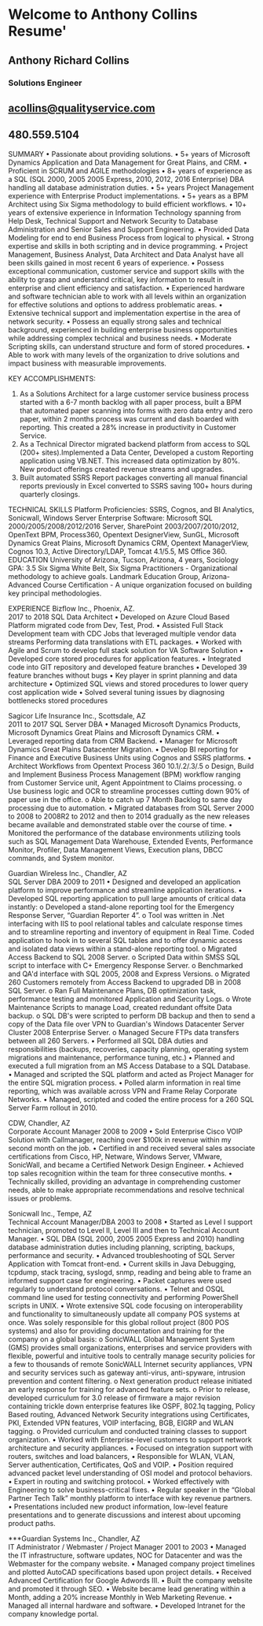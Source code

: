 # Welcome to Anthony Collins Resume'

## Anthony Richard Collins
### Solutions Engineer
## acollins@qualityservice.com  
## 480.559.5104  

SUMMARY
•	Passionate about providing solutions.
•	5+ years of Microsoft Dynamics Application and Data Management for Great Plains, and CRM.
•	Proficient in SCRUM and AGILE methodologies
•	8+ years of experience as a SQL (SQL 2000, 2005 2005 Express, 2010, 2012, 2016 Enterprise) DBA handling all database administration duties.
•	5+ years Project Management experience with Enterprise Product implementations.
•	5+ years as a BPM Architect using Six Sigma methodology to build efficient workflows.
•	10+ years of extensive experience in Information Technology spanning from Help Desk, Technical Support and Network Security to Database Administration and Senior Sales and Support Engineering.
•	Provided Data Modeling for end to end Business Process from logical to physical. 
•	Strong expertise and skills in both scripting and in device programming.
•	Project Management, Business Analyst, Data Architect and Data Analyst have all been skills gained in most recent 6 years of experience.
•	Possess exceptional communication, customer service and support skills with the ability to grasp and understand critical, key information to result in enterprise and client efficiency and satisfaction.
•	Experienced hardware and software technician able to work with all levels within an organization for effective solutions and options to address problematic areas.
•	Extensive technical support and implementation expertise in the area of network security.
•	Possess an equally strong sales and technical background, experienced in building enterprise business opportunities while addressing complex technical and business needs.
•	Moderate Scripting skills, can understand structure and form of stored procedures.
•	Able to work with many levels of the organization to drive solutions and impact business with measurable improvements.

KEY ACCOMPLISHMENTS: 
1)	As a Solutions Architect for a large customer service business process started with a 6-7 month backlog with all paper process, built a BPM that automated paper scanning into forms with zero data entry and zero paper, within 2 months process was current and dash boarded with reporting. This created a 28% increase in productivity in Customer Service.
2)	As a Technical Director migrated backend platform from access to SQL (200+ sites).Implemented a Data Center, Developed a custom Reporting application using VB.NET. This increased data optimization by 80%. New product offerings created revenue streams and upgrades.
3)	Built automated SSRS Report packages converting all manual financial reports previously in Excel converted to SSRS saving 100+ hours during quarterly closings.


TECHNICAL SKILLS
Platform Proficiencies: SSRS, Cognos, and BI Analytics, Sonicwall, Windows Server Enterprise
Software: Microsoft SQL 2000/2005/2008/2012/2016 Server, SharePoint 2003/2007/2010/2012, OpenText BPM, Process360, Opentext DesignerView, SunGL, Microsoft Dynamics Great Plains, Microsoft Dynamics CRM, Opentext ManagerView, Cognos 10.3,  Active Directory/LDAP, Tomcat 4.1/5.5, MS Office 360.
EDUCATION
University of Arizona, Tucson, Arizona, 4 years, Sociology GPA: 3.5
Six Sigma White Belt, Six Sigma Practitioners - Organizational methodology to achieve goals.
Landmark Education Group, Arizona- Advanced Course Certification - A unique organization focused on building key principal methodologies.



EXPERIENCE
Bizflow Inc., Phoenix, AZ.					
2017 to 2018
SQL Data Architect
•	Developed on Azure Cloud Based Platform migrated code from Dev, Test, Prod.
•	Assisted Full Stack Development team with CDC Jobs that leveraged multiple vendor data streams
Performing data translations with ETL packages.
•	Worked with Agile and Scrum to develop full stack solution for VA Software Solution
•	Developed core stored procedures for application features.
•	Integrated code into GIT repository and developed feature branches
•	Developed 39 feature branches without bugs
•	Key player in sprint planning and data architecture 
•	Optimized SQL views and stored procedures to lower query cost application wide
•	Solved several tuning issues by diagnosing bottlenecks stored procedures

Sagicor Life Insurance Inc., Scottsdale, AZ				
2011 to 2017
SQL Server DBA
•	Managed Microsoft Dynamics Products, Microsoft Dynamics Great Plains and Microsoft Dynamics CRM.
•	Leveraged reporting data from CRM Backend.
•	Manager for Microsoft Dynamics Great Plains Datacenter Migration. 
•	Develop BI reporting for Finance and Executive Business Units using Cognos and SSRS platforms.
•	Architect Workflows from Opentext Process 360 10.1/.2/.3/.5 
o	Design, Build and Implement Business Process Management (BPM) workflow ranging from Customer Service unit, Agent Appointment to Claims processing.
o	Use business logic and OCR to streamline processes cutting down 90% of paper use in the office.
o	Able to catch up 7 Month Backlog to same day processing due to automation.
•	Migrated databases from SQL Server 2000 to 2008 to 2008R2 to 2012 and then to 2014 gradually as the new releases became available and demonstrated stable over the course of time.
•	Monitored the performance of the database environments utilizing tools such as SQL Management Data Warehouse, Extended Events, Performance Monitor, Profiler, Data Management Views, Execution plans, DBCC commands, and System monitor.

Guardian Wireless Inc., Chandler, AZ					 
SQL Server DBA
2009 to 2011
•	Designed and developed an application platform to improve performance and streamline application iterations. 
•	Developed SQL reporting application to pull large amounts of critical data instantly:
o	Developed a stand-alone reporting tool for the Emergency Response Server, “Guardian Reporter 4”.
o	Tool was written in .Net interfacing with IIS to pool relational tables and calculate response times and to streamline reporting and inventory of equipment in Real Time. Coded application to hook in to several SQL tables and to offer dynamic access and isolated data views within a stand-alone reporting tool. 
o	Migrated Access Backend to SQL 2008 Server. 
o	Scripted Data within SMSS SQL script to interface with C+ Emergency Response Server. 
o	Benchmarked and QA'd interface with SQL 2005, 2008 and Express Versions.
o	Migrated 260 Customers remotely from Access Backend to upgraded DB in 2008 SQL Server. 
o	Ran Full Maintenance Plans, DB optimization task, performance testing and monitored Application and Security Logs. 
o	Wrote Maintenance Scripts to manage Load, created redundant offsite Data backup. 
o	SQL DB's were scripted to perform DB backup and then to send a copy of the Data file over VPN to Guardian's Windows Datacenter Server Cluster 2008 Enterprise Server. 
o	Managed Secure FTPs data transfers between all 260 Servers.
•	Performed all SQL DBA duties and responsibilities (backups, recoveries, capacity planning, operating system migrations and maintenance, performance tuning, etc.)
•	Planned and executed a full migration from an MS Access Database to a SQL Database.
•	Managed and scripted the SQL platform and acted as Project Manager for the entire SQL migration process.
•	Polled alarm information in real time reporting, which was available across VPN and Frame Relay Corporate Networks.
•	Managed, scripted and coded the entire process for a 260 SQL Server Farm rollout in 2010. 

CDW, Chandler, AZ							 
Corporate Account Manager
2008 to 2009
•	Sold Enterprise Cisco VOIP Solution with Callmanager, reaching over $100k in revenue within my second month on the job.
•	Certified in and received several sales associate certifications from Cisco, HP, Netware, Windows Server, VMware, SonicWall, and became a Certified Network Design Engineer.
•	Achieved top sales recognition within the team for three consecutive months.
•	Technically skilled, providing an advantage in comprehending customer needs, able to make appropriate recommendations and resolve technical issues or problems.

Sonicwall Inc., Tempe, AZ						
Technical Account Manager/DBA
2003 to 2008
•	Started as Level I support technician, promoted to Level II, Level III and then to Technical Account Manager. 
•	SQL DBA (SQL 2000, 2005 2005 Express and 2010) handling database administration duties including planning, scripting, backups, performance and security.
•	Advanced troubleshooting of SQL Server Application with Tomcat front-end. 
•	Current skills in Java Debugging, tcpdump, stack tracing, syslogd, snmp, reading and being able to frame an informed support case for engineering. 
•	Packet captures were used regularly to understand protocol conversations. 
•	Telnet and OSQL command line used for testing connectivity and performing PowerShell scripts in UNIX.
•	Wrote extensive SQL code focusing on interoperability and functionality to simultaneously update all company POS systems at once.  Was solely responsible for this global rollout project (800 POS systems) and also for providing documentation and training for the company on a global basis:
o	SonicWALL Global Management System (GMS) provides small organizations, enterprises and service providers with flexible, powerful and intuitive tools to centrally manage security policies for a few to thousands of remote SonicWALL Internet security appliances, VPN and security services such as gateway anti-virus, anti-spyware, intrusion prevention and content filtering.
o	Next generation product release initiated an early response for training for advanced feature sets. 
o	Prior to release, developed curriculum for 3.0 release of firmware a major revision containing trickle down enterprise features like OSPF, 802.1q tagging, Policy Based routing, Advanced Network Security integrations using Certificates, PKI, Extended VPN features, VOIP interfacing, BGB, EIGRP and WLAN tagging. 
o	Provided curriculum and conducted training classes to support organization.
•	Worked with Enterprise-level customers to support network architecture and security appliances. 
•	Focused on integration support with routers, switches and load balancers,
•	Responsible for WLAN, VLAN, Server authentication, Certificates, QoS and VOIP. 
•	Position required advanced packet level understanding of OSI model and protocol behaviors. 
•	Expert in routing and switching protocol. 
•	Worked effectively with Engineering to solve business-critical fixes. 
•	Regular speaker in the “Global Partner Tech Talk” monthly platform to interface with key revenue partners.
•	Presentations included new product information, low-level feature presentations and to generate discussions and interest about upcoming product paths.



***Guardian Systems Inc., Chandler, AZ					
IT Administrator / Webmaster / Project Manager
2001 to 2003
•	Managed the IT infrastructure, software updates, NOC for Datacenter and was the Webmaster for the company website. 
•	Managed company project timelines and plotted AutoCAD specifications based upon project details.
•	Received Advanced Certification for Google Adwords III.
•	Built the company website and promoted it through SEO.
•	Website became lead generating within a Month, adding a 20% increase Monthly in Web Marketing Revenue.
•	Managed all internal hardware and software.
•	Developed Intranet for the company knowledge portal.


